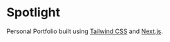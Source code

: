 # Spotlight

Personal Portfolio built using [Tailwind CSS](https://tailwindcss.com) and [Next.js](https://nextjs.org).

 
